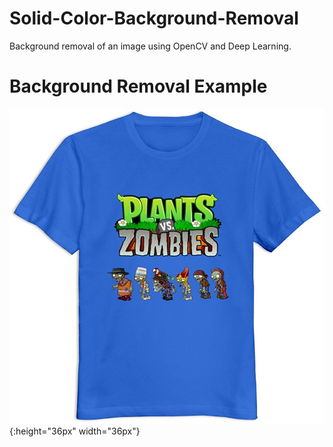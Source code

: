 # Solid-Color-Background-Removal
Background removal of an image using OpenCV and Deep Learning.


# Background Removal Example 

![alt text](https://github.com/Mps24-7uk/Solid-Background-Removal/blob/master/image/original/blue_v2.jpg ){:height="36px" width="36px"}

